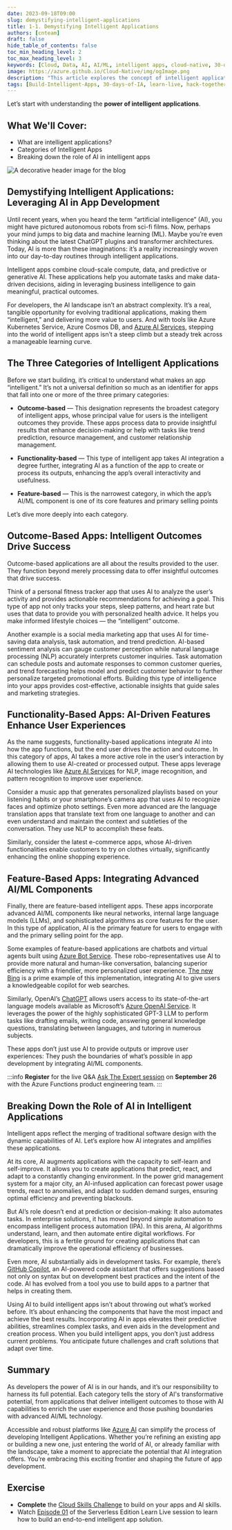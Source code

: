 ```yaml
---
date: 2023-09-18T09:00
slug: demystifying-intelligent-applications
title: 1-1. Demystifying Intelligent Applications
authors: [cnteam]
draft: false
hide_table_of_contents: false
toc_min_heading_level: 2
toc_max_heading_level: 3
keywords: [Cloud, Data, AI, AI/ML, intelligent apps, cloud-native, 30-days, enterprise apps, digital experiences, app modernization, serverless, ai apps]
image: https://azure.github.io/Cloud-Native/img/ogImage.png
description: "This article explores the concept of intelligent applications for readers, providing a clear understanding of the role of AI capabilities in modern applications." 
tags: [Build-Intelligent-Apps, 30-days-of-IA, learn-live, hack-together, community-buzz, ask-the-expert, azure-kubernetes-service, azure-functions, azure-openai, azure-container-apps, azure-cosmos-db, github-copilot, github-codespaces, github-actions]
---
```


<head>
<meta property="og:url" content="https://azure.github.io/cloud-native/30daysofia/kick-off"/>
<meta property="og:type" content="website"/>
<meta property="og:title" content="Build Intelligent Apps! | Build AI Apps On Azure"/>
<meta property="og:description" content="Explore the concept of intelligent applications for readers and gain a clear understanding of the role of AI capabilities in modern applications."/>
<meta property="og:image" content="https://azure.github.io/Cloud-Native/img/ogImage.png"/>
    <meta name="twitter:url" 
      content="https://azure.github.io/Cloud-Native/30daysofIA/demystifying-intelligent-applications" />
    <meta name="twitter:title" 
      content="Build Intelligent Apps! | Build AI Apps On Azure" />
    <meta name="twitter:description" 
      content="1-1. Explore the concept of intelligent applications for readers and gain a clear understanding of the role of AI capabilities in modern applications." />
    <meta name="twitter:image" 
      content="https://azure.github.io/Cloud-Native/img/ogImage.png" />
    <meta name="twitter:card" content="summary_large_image" />
    <meta name="twitter:creator" 
      content="@devanshidiaries" />
    <meta name="twitter:site" content="@AzureAdvocates" /> 
    <link rel="canonical" 
      href="https://azure.github.io/Cloud-Native/30daysofIA/demystifying-intelligent-applications" />
</head>

<!-- End METADATA -->

Let’s start with understanding the **power of intelligent applications**. 

## What We'll Cover:

 * What are intelligent applications?
 * Categories of Intelligent Apps
 * Breaking down the role of AI in intelligent apps

![A decorative header image for the blog](../../static/img/fallforia/blogs/2023-09-18/blog-image1.png)

## Demystifying Intelligent Applications: Leveraging AI in App Development

Until recent years, when you heard the term “artificial intelligence” (AI), you might have pictured autonomous robots from sci-fi films. Now, perhaps your mind jumps to big data and machine learning (ML). Maybe you’re even thinking about the latest ChatGPT plugins and transformer architectures. Today, AI is more than these imaginations: it’s a reality increasingly woven into our day-to-day routines through intelligent applications.

Intelligent apps combine cloud-scale compute, data, and predictive or generative AI. These applications help you automate tasks and make data-driven decisions, aiding in leveraging business intelligence to gain meaningful, practical outcomes.  

For developers, the AI landscape isn’t an abstract complexity. It’s a real, tangible opportunity for evolving traditional applications, making them “intelligent,” and delivering more value to users. And with tools like Azure Kubernetes Service, Azure Cosmos DB, and [Azure AI Services](https://azure.microsoft.com/en-us/solutions/ai/), stepping into the world of intelligent apps isn’t a steep climb but a steady trek across a manageable learning curve.

## The Three Categories of Intelligent Applications

Before we start building, it’s critical to understand what makes an app “intelligent.” It’s not a universal definition so much as an identifier for apps that fall into one or more of the three primary categories:  

 * **Outcome-based** — This designation represents the broadest category of intelligent apps, whose principal value for users is the intelligent outcomes they provide. These apps process data to provide insightful results that enhance decision-making or help with tasks like trend prediction, resource management, and customer relationship management.

 * **Functionality-based** — This type of intelligent app takes AI integration a degree further, integrating AI as a function of the app to create or process its outputs, enhancing the app’s overall interactivity and usefulness.

 * **Feature-based** — This is the narrowest category, in which the app’s AI/ML component is one of its core features and primary selling points

Let’s dive more deeply into each category.

## Outcome-Based Apps: Intelligent Outcomes Drive Success

Outcome-based applications are all about the results provided to the user. They function beyond merely processing data to offer insightful outcomes that drive success.

Think of a personal fitness tracker app that uses AI to analyze the user’s activity and provides actionable recommendations for achieving a goal. This type of app not only tracks your steps, sleep patterns, and heart rate but uses that data to provide you with personalized health advice. It helps you make informed lifestyle choices — the “intelligent” outcome.

Another example is a social media marketing app that uses AI for time-saving data analysis, task automation, and trend prediction. AI-based sentiment analysis can gauge customer perception while natural language processing (NLP) accurately interprets customer inquiries. Task automation can schedule posts and automate responses to common customer queries, and trend forecasting helps model and predict customer behavior to further personalize targeted promotional efforts. Building this type of intelligence into your apps provides cost-effective, actionable insights that guide sales and marketing strategies.

## Functionality-Based Apps: AI-Driven Features Enhance User Experiences

As the name suggests, functionality-based applications integrate AI into how the app functions, but the end user drives the action and outcome. In this category of apps, AI takes a more active role in the user’s interaction by allowing them to use AI-created or processed output. These apps leverage AI technologies like [Azure AI Services](https://azure.microsoft.com/en-us/products/cognitive-services/) for NLP, image recognition, and pattern recognition to improve user experience.

Consider a music app that generates personalized playlists based on your listening habits or your smartphone’s camera app that uses AI to recognize faces and optimize photo settings. Even more advanced are the language translation apps that translate text from one language to another and can even understand and maintain the context and subtleties of the conversation. They use NLP to accomplish these feats.

Similarly, consider the latest e-commerce apps, whose AI-driven functionalities enable customers to try on clothes virtually, significantly enhancing the online shopping experience.

## Feature-Based Apps: Integrating Advanced AI/ML Components

Finally, there are feature-based intelligent apps. These apps incorporate advanced AI/ML components like neural networks, internal large language models (LLMs), and sophisticated algorithms as core features for the user. In this type of application, AI is the primary feature for users to engage with and the primary selling point for the app.

Some examples of feature-based applications are chatbots and virtual agents built using [Azure Bot Service](https://azure.microsoft.com/en-ca/products/bot-services/). These robo-representatives use AI to provide more natural and human-like conversation, balancing superior efficiency with a friendlier, more personalized user experience. [The new Bing](https://www.microsoft.com/en-us/edge/features/the-new-bing) is a prime example of this implementation, integrating AI to give users a knowledgeable copilot for web searches.

Similarly, OpenAI’s [ChatGPT](https://openai.com/chatgpt) allows users access to its state-of-the-art language models available as Microsoft’s [Azure OpenAI Service](https://azure.microsoft.com/en-us/products/cognitive-services/openai-service/). It leverages the power of the highly sophisticated GPT-3 LLM to perform tasks like drafting emails, writing code, answering general knowledge questions, translating between languages, and tutoring in numerous subjects.

These apps don’t just use AI to provide outputs or improve user experiences: They push the boundaries of what’s possible in app development by integrating AI/ML components.

:::info
**Register** for the live Q&A [Ask The Expert session](https://aka.ms/fallforIA/ATE) on **September 26** with the  Azure Functions product engineering team.
:::

## Breaking Down the Role of AI in Intelligent Applications

Intelligent apps reflect the merging of traditional software design with the dynamic capabilities of AI. Let’s explore how AI integrates and amplifies these applications.

At its core, AI augments applications with the capacity to self-learn and self-improve. It allows you to create applications that predict, react, and adapt to a constantly changing environment. In the power grid management system for a major city, an AI-infused application can forecast power usage trends, react to anomalies, and adapt to sudden demand surges, ensuring optimal efficiency and preventing blackouts.

But AI’s role doesn’t end at prediction or decision-making: It also automates tasks. In enterprise solutions, it has moved beyond simple automation to encompass intelligent process automation (IPA). In this arena, AI algorithms understand, learn, and then automate entire digital workflows. For developers, this is a fertile ground for creating applications that can dramatically improve the operational efficiency of businesses.

Even more, AI substantially aids in development tasks. For example, there’s [GitHub Copilot](https://github.com/features/copilot), an AI-powered code assistant that offers suggestions based not only on syntax but on development best practices and the intent of the code. AI has evolved from a tool you use to build apps to a partner that helps in creating them.  

Using AI to build intelligent apps isn’t about throwing out what’s worked before. It’s about enhancing the components that have the most impact and achieve the best results. Incorporating AI in apps elevates their predictive abilities, streamlines complex tasks, and even aids in the development and creation process. When you build intelligent apps, you don’t just address current problems. You anticipate future challenges and craft solutions that adapt over time.

## Summary

As developers the power of AI is in our hands, and it’s our responsibility to harness its full potential. Each category tells the story of AI's transformative potential, from applications that deliver intelligent outcomes to those with AI capabilities to enrich the user experience and those pushing boundaries with advanced AI/ML technology.

Accessible and robust platforms like [Azure AI](https://www.microsoft.com/en-us/ai) can simplify the process of developing Intelligent Applications. Whether you’re refining an existing app or building a new one, just entering the world of AI, or already familiar with the landscape, take a moment to appreciate the potential that AI integration offers. You’re embracing this exciting frontier and shaping the future of app development.  

## Exercise

 * **Complete** the [Cloud Skills Challenge](https://aka.ms/fallforIA/csc) to build on your apps and AI skills. 
 * Watch [Episode 01](https://aka.ms/learnlive-contoso-app-deconstructed-Ep1) of the Serverless Edition Learn Live session to learn how to build an end-to-end intelligent app solution.